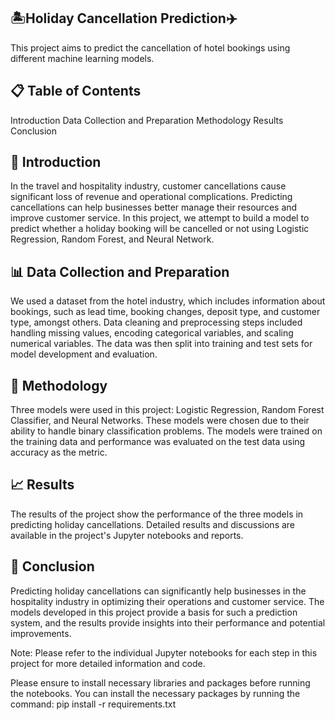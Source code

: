## 🏝️Holiday Cancellation Prediction✈️ 
This project aims to predict the cancellation of hotel bookings using different machine learning models.

## 📋 Table of Contents
Introduction
Data Collection and Preparation
Methodology
Results
Conclusion
## 🚀 Introduction <a name="introduction"></a>
In the travel and hospitality industry, customer cancellations cause significant loss of revenue and operational complications. Predicting cancellations can help businesses better manage their resources and improve customer service. In this project, we attempt to build a model to predict whether a holiday booking will be cancelled or not using Logistic Regression, Random Forest, and Neural Network.

## 📊 Data Collection and Preparation <a name="data"></a>
We used a dataset from the hotel industry, which includes information about bookings, such as lead time, booking changes, deposit type, and customer type, amongst others. Data cleaning and preprocessing steps included handling missing values, encoding categorical variables, and scaling numerical variables. The data was then split into training and test sets for model development and evaluation.

## 📝 Methodology <a name="method"></a>
Three models were used in this project: Logistic Regression, Random Forest Classifier, and Neural Networks. These models were chosen due to their ability to handle binary classification problems. The models were trained on the training data and performance was evaluated on the test data using accuracy as the metric.

## 📈 Results <a name="results"></a>
The results of the project show the performance of the three models in predicting holiday cancellations. Detailed results and discussions are available in the project's Jupyter notebooks and reports.

## 🏁 Conclusion <a name="conclusion"></a>
Predicting holiday cancellations can significantly help businesses in the hospitality industry in optimizing their operations and customer service. The models developed in this project provide a basis for such a prediction system, and the results provide insights into their performance and potential improvements.

Note: Please refer to the individual Jupyter notebooks for each step in this project for more detailed information and code.

Please ensure to install necessary libraries and packages before running the notebooks. You can install the necessary packages by running the command: pip install -r requirements.txt
